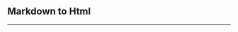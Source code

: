 ## Markdown to Html



<script type="module" src="/web_components/js/elements/api/WebC__API_Markdown_To_Html.mjs"></script>

<webc-api-markdown-to-html content_path='en/web-pages/demos/index.md'>
</webc-api-markdown-to-html>

---

<webc-api-markdown-to-html content_path='en/web-pages/support/index.md'>
</webc-api-markdown-to-html>
